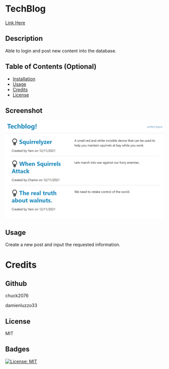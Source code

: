 # TechBlog
[Link Here](https://yamcham0.github.io/TechBlog/)
## Description

Able to login and post new content into the database.

## Table of Contents (Optional)

- [Installation](#installation)
- [Usage](#usage)
- [Credits](#credits)
- [License](#license)

## Screenshot
![Screenshot of the Quiz main page.](./public/images/Techblog.png)

## Usage
Create a new post and input the requested information.

# Credits
## Github

chuck2076

damienluzzo33

## License

 MIT

## Badges

 [![License: MIT](https://img.shields.io/badge/License-MIT-yellow.svg)](https://opensource.org/licenses/MIT)
